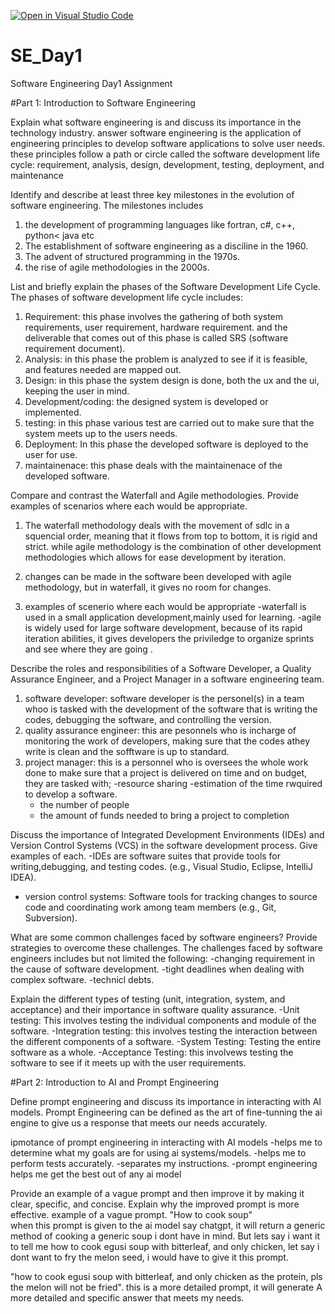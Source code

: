 [![Open in Visual Studio Code](https://classroom.github.com/assets/open-in-vscode-2e0aaae1b6195c2367325f4f02e2d04e9abb55f0b24a779b69b11b9e10269abc.svg)](https://classroom.github.com/online_ide?assignment_repo_id=15575122&assignment_repo_type=AssignmentRepo)
# SE_Day1
Software Engineering Day1 Assignment

#Part 1: Introduction to Software Engineering

Explain what software engineering is and discuss its importance in the technology industry.
answer
software engineering is the application of engineering principles to develop software applications to solve user needs.
these principles follow a path or circle called the software development life cycle: requirement, analysis, design, development, testing, deployment, and maintenance


Identify and describe at least three key milestones in the evolution of software engineering.
The milestones includes
1. the development of programming languages like fortran, c#, c++, python< java etc
2. The establishment of software engineering as a disciline in the 1960.
3. The advent of structured programming in the 1970s.
4. the rise of agile methodologies in the 2000s.


List and briefly explain the phases of the Software Development Life Cycle.
The phases of software development life cycle includes:
1. Requirement: this phase involves the gathering of both system requirements, user requirement, hardware requirement. and the deliverable that comes out of this phase is called SRS (software requirement document).
2. Analysis: in this phase the problem is analyzed to see if it is feasible, and features needed are mapped out.
3. Design: in this phase the system design is done, both the ux and the ui, keeping the user in mind.
4. Development/coding: the designed system is developed or implemented.
5. testing: in this phase various test are carried out to make sure that the system meets up to the users needs.
6. Deployment: In this phase the developed software is deployed to the user for use.
7. maintainenace: this phase deals with the maintainenace of the developed software.


Compare and contrast the Waterfall and Agile methodologies. Provide examples of scenarios where each would be appropriate.
1. The waterfall methodology deals with the movement of sdlc in a squencial order, meaning that it flows from top to bottom, it is rigid and strict.
   while agile methodology is the combination of other development methodologies which allows for ease development by iteration.
2. changes can be made in the software been developed with agile methodology, but in waterfall, it gives no room for changes.

3. examples of scenerio where each would be appropriate
   -waterfall is used in a small application development,mainly used for learning.
   -agile is widely used for large software development, because of its rapid iteration abilities, it gives developers the priviledge to organize sprints and see where they are going .

Describe the roles and responsibilities of a Software Developer, a Quality Assurance Engineer, and a Project Manager in a software engineering team.
1. software developer: software developer is the personel(s) in a team whoo is tasked with the development of the software that is writing the codes, debugging the software, and controlling the version.
2. quality assurance engineer: this are pesonnels who is incharge of monitoring the work of developers, making sure that the codes athey write is clean and the sofftware is up to standard.
3. project manager: this is a personnel who is oversees the whole work done to make sure that a project is delivered on time and on  budget, they are tasked with;
   -resource sharing
   -estimation of the time rwquired to develop a software.
   - the number of people
   - the amount of funds needed to bring a project to completion


Discuss the importance of Integrated Development Environments (IDEs) and Version Control Systems (VCS) in the software development process. Give examples of each.
-IDEs are software suites that provide tools for writing,debugging, and testing codes. (e.g., Visual Studio, Eclipse, IntelliJ IDEA).
- version control systems: Software tools for tracking changes to source code and coordinating work among team members (e.g., Git, Subversion).

What are some common challenges faced by software engineers? Provide strategies to overcome these challenges.
The challenges faced by software engineers includes but not limited the following:
-changing requirement in the cause of software development.
-tight deadlines when dealing with complex software.
-technicl debts.

Explain the different types of testing (unit, integration, system, and acceptance) and their importance in software quality assurance.
-Unit testing: This involves testing the individual components and module of the software.
-Integration testing: this involves testing the interaction between the different components of a software.
-System Testing: Testing the entire software as a whole.
-Acceptance Testing: this involvews testing the software to see if it meets up with the user requirements.



#Part 2: Introduction to AI and Prompt Engineering


Define prompt engineering and discuss its importance in interacting with AI models.
Prompt Engineering can be defined as the art of fine-tunning the ai engine to give us a response that meets our needs accurately.

ipmotance of prompt engineering in interacting with AI models
-helps me to determine what my goals are for using ai systems/models.
-helps me to perform tests accurately.
-separates my instructions.
-prompt engineering helps me get the best out of any ai model

Provide an example of a vague prompt and then improve it by making it clear, specific, and concise. Explain why the improved prompt is more effective.
example of a vague prompt.
"How to cook soup"  
when this prompt is given to the ai model say chatgpt, it will return a generic method of cooking a generic soup i dont have in mind.
But lets say i want it to tell me how to cook egusi soup with bitterleaf, and only chicken, let say i dont want to fry the melon seed, i would have to give it this prompt.

"how to cook egusi soup with bitterleaf, and only chicken as the protein, pls the melon will not be fried". this is a more detailed prompt, it will generate A more detailed and specific answer that meets my needs.
